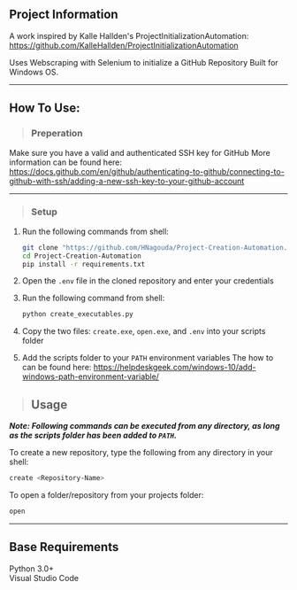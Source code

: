 ## Project Information

A work inspired by Kalle Hallden's ProjectInitializationAutomation: https://github.com/KalleHallden/ProjectInitializationAutomation

Uses Webscraping with Selenium to initialize a GitHub Repository
Built for Windows OS.

---

## How To Use: 

> ### Preperation
Make sure you have a valid and authenticated SSH key for GitHub 
More information can be found here: https://docs.github.com/en/github/authenticating-to-github/connecting-to-github-with-ssh/adding-a-new-ssh-key-to-your-github-account

---

> ### Setup

1. Run the following commands from shell:
    ```bash
    git clone "https://github.com/HNagouda/Project-Creation-Automation.git"
    cd Project-Creation-Automation
    pip install -r requirements.txt
    ```
2. Open the `.env` file in the cloned repository and enter your credentials
3. Run the following command from shell:
    ```bash
    python create_executables.py
    ```
4. Copy the two files: `create.exe`, `open.exe`, and `.env` into your scripts folder
   
5. Add the scripts folder to your `PATH` environment variables
The how to can be found here: https://helpdeskgeek.com/windows-10/add-windows-path-environment-variable/


> ## Usage
***Note: Following commands can be executed from any directory, as long as the scripts folder has been added to `PATH`.***

To create a new repository, type the following from any directory in your shell:
   ```bash
   create <Repository-Name>
   ```

To open a folder/repository from your projects folder:
   ```bash
   open
   ```

---

## Base Requirements

Python 3.0+  
Visual Studio Code 
